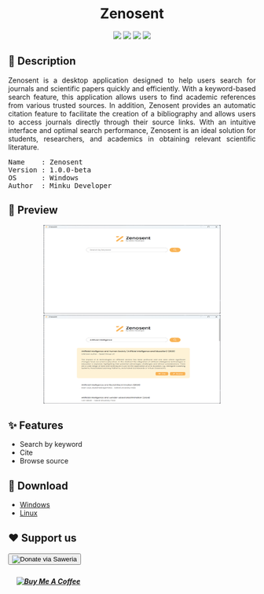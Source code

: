 <!-- Title -->
<div align="center">
    <h1>Zenosent</h1>
</div>

<!-- Badges -->
<div align="center">
    <img src="https://img.shields.io/badge/Electron-191970?style=for-the-badge&logo=Electron&logoColor=white" /> 
    <img src="https://img.shields.io/badge/JavaScript-323330?style=for-the-badge&logo=javascript&logoColor=F7DF1E" /> 
    <img src="https://img.shields.io/badge/HTML5-E34F26?style=for-the-badge&logo=html5&logoColor=white" /> 
    <img src="https://img.shields.io/badge/CSS3-1572B6?style=for-the-badge&logo=css3&logoColor=white" />
</div>

<!-- Descriptions -->
<h2>
    📝 Description
</h2>
<p align="justify">
Zenosent is a desktop application designed to help users search for journals and scientific papers quickly and efficiently. With a keyword-based search feature, this application allows users to find academic references from various trusted sources. In addition, Zenosent provides an automatic citation feature to facilitate the creation of a bibliography and allows users to access journals directly through their source links. With an intuitive interface and optimal search performance, Zenosent is an ideal solution for students, researchers, and academics in obtaining relevant scientific literature.
</p>

<pre>
Name    : Zenosent
Version : 1.0.0-beta
OS      : Windows
Author  : Minku Developer
</pre>

<!-- Preview -->
<h2>
    📸 Preview
</h2>
<div align="center">
    <img src="https://github.com/naufalhanif25/zenosent/blob/main/assets/img/preview_1.png" alt="preview_1" style="width: 360px; max-width: 100%; height: 180px; max-height: 100%"></img>
    <img src="https://github.com/naufalhanif25/zenosent/blob/main/assets/img/preview_2.png" alt="preview_2" style="width: 360px; max-width: 100%; height: 180px; max-height: 100%"></img>
</div>

<!-- Features -->
<h2>
    ✨ Features
</h2>
<ul>
    <li>Search by keyword</li>
    <li>Cite</li>
    <li>Browse source</li>
</ul>

<!-- Donwload links -->
<h2>
    🔗 Download
</h2>
<ul>
    <li>
        <a href="https://github.com/naufalhanif25/zenosent/raw/refs/heads/main/release-builds/zenosent-win32-ia32.zip" download>Windows</a>
    </li>
    <li>
        <a href="https://github.com/naufalhanif25/zenosent/raw/refs/heads/main/release-builds/zenosent-linux-x64.tar" download>Linux</a>
    </li>
</ul

<!-- Donation -->
<h2>
    ❤️ Support us
    <h5>
        <a href="https://saweria.co/minkudeveloper" target="_blank" style="justify: center;"> 
            <button>
                <img src="https://encrypted-tbn0.gstatic.com/images?q=tbn:ANd9GcR2n797tizOh5Lk4p0xeQsYjsVkW6mZ7uN4BipecBl7My2s4LFc-sU_MGhrz-mS4s5k6N8&usqp=CAU" alt="Donate via Saweria" style="width: 200px; height: 120px; vertical-align: middle;">
            </button> 
        </a>
    </h5>
    <h5>&nbsp;&nbsp;&nbsp;&nbsp;
        <a href="https://buymeacoffee.com/minkudev" target="_blank" style="justify: center;">
            <img src="https://img.shields.io/badge/Buy%20Me%20a%20Coffee-ffdd00?style=for-the-badge&logo=buy-me-a-coffee&logoColor=black" alt="Buy Me A Coffee" style="width: 160px; heigh: 64px; vertical-align: middle;" >
        </a>
    </h5>
</h2>